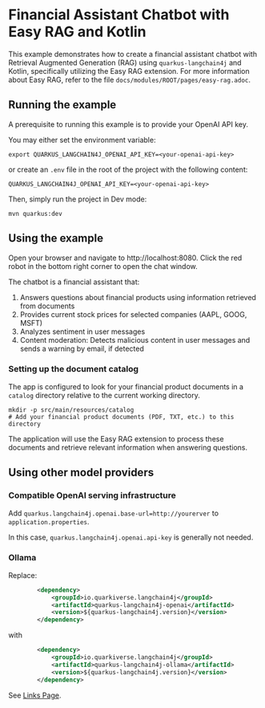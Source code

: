 # Financial Assistant Chatbot with Easy RAG and Kotlin

This example demonstrates how to create a financial assistant chatbot with Retrieval Augmented Generation (RAG) using
`quarkus-langchain4j` and Kotlin, specifically utilizing the Easy RAG extension.
For more information about Easy RAG, refer to the file 
`docs/modules/ROOT/pages/easy-rag.adoc`.

## Running the example

A prerequisite to running this example is to provide your OpenAI API key.
        
You may either set the environment variable:
```shell
export QUARKUS_LANGCHAIN4J_OPENAI_API_KEY=<your-openai-api-key>
```
or create an `.env` file in the root of the project with the following content:
```dotenv
QUARKUS_LANGCHAIN4J_OPENAI_API_KEY=<your-openai-api-key>
```

Then, simply run the project in Dev mode:

```
mvn quarkus:dev
```

## Using the example

Open your browser and navigate to http://localhost:8080. Click the red robot
in the bottom right corner to open the chat window.

The chatbot is a financial assistant that:
1. Answers questions about financial products using information retrieved from documents
2. Provides current stock prices for selected companies (AAPL, GOOG, MSFT)
3. Analyzes sentiment in user messages
4. Content moderation: Detects malicious content in user messages and sends a warning by email, if detected

### Setting up the document catalog

The app is configured to look for your financial product documents in a `catalog` directory relative to the current working directory.

```
mkdir -p src/main/resources/catalog
# Add your financial product documents (PDF, TXT, etc.) to this directory
```

The application will use the Easy RAG extension to process these documents and retrieve relevant information when answering questions.

## Using other model providers

### Compatible OpenAI serving infrastructure

Add `quarkus.langchain4j.openai.base-url=http://yourerver` to `application.properties`.

In this case, `quarkus.langchain4j.openai.api-key` is generally not needed.

### Ollama


Replace:

```xml
        <dependency>
            <groupId>io.quarkiverse.langchain4j</groupId>
            <artifactId>quarkus-langchain4j-openai</artifactId>
            <version>${quarkus-langchain4j.version}</version>
        </dependency>
```

with

```xml
        <dependency>
            <groupId>io.quarkiverse.langchain4j</groupId>
            <artifactId>quarkus-langchain4j-ollama</artifactId>
            <version>${quarkus-langchain4j.version}</version>
        </dependency>
```

See [Links Page](LINKS.md).
